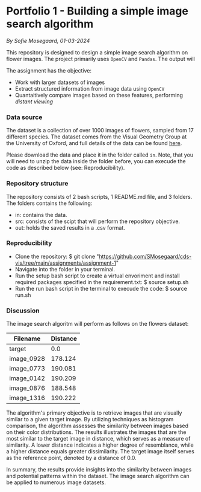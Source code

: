 # Portfolio 1 - Building a simple image search algorithm
*By Sofie Mosegaard, 01-03-2024*

This repository is designed to design a simple image search algorithm on flower images. The project primarily uses ```OpenCV``` and ```Pandas```. The output will 

The assignment has the objective:
-   Work with larger datasets of images
-   Extract structured information from image data using ```OpenCV```
-   Quantaitively compare images based on these features, performing *distant viewing*

### Data source

The dataset is a collection of over 1000 images of flowers, sampled from 17 different species. The dataset comes from the Visual Geometry Group at the University of Oxford, and full details of the data can be found [here](https://www.robots.ox.ac.uk/~vgg/data/flowers/17/).

Please download the data and place it in the folder called ```in```. Note, that you will need to unzip the data inside the folder before, you can execude the code as described below (see: Reproducibility). 

### Repository structure

The repository consists of 2 bash scripts, 1 README.md file, and 3 folders. The folders contains the following:
-   in: contains the data. 
-   src: consists of the scipt that will perform the repository objective.
-   out: holds the saved results in a .csv format.

### Reproducibility 

-   Clone the repository: $ git clone "https://github.com/SMosegaard/cds-vis/tree/main/assignments/assignment-1"
-   Navigate into the folder in your terminal.
-   Run the setup bash script to create a virtual envoriment and install required packages specified in the requirement.txt: $ source setup.sh
-   Run the run bash script in the terminal to execude the code: $ source run.sh

### Discussion

The image search algoritm will perform as follows on the flowers dataset:

|Filename|Distance
|---|---|
|target|0.0|
|image_0928|178.124|
|image_0773|190.081|
|image_0142|190.209|
|image_0876|188.548|
|image_1316|190.222|

The algorithm's primary objective is to retrieve images that are visually similar to a given target image. By utilizing techniques as histogram comparison, the algorithm assesses the similarity between images based on their color distributions. The results illustrates the images that are the most similar to the target image in distance, which serves as a measure of similarity. A lower distance indicates a higher degree of resemblance, while a higher distance equals greater dissimilarity. The target image itself serves as the reference point, denoted by a distance of 0.0.

In summary, the results provide insights into the similarity between images and potential patterns within the dataset. The image search algorithm can be applied to numerous image datasets.
